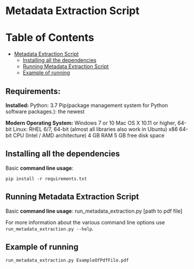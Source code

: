 # Metadata Extraction Script

Table of Contents
=================

* [Metadata Extraction Script](#metadata-extraction-script)
   * [Installing all the dependencies](#Installing-all-the-dependencies)
   * [Running Metadata Extraction Script](#running-metadata-extraction-script)
   * [Example of running](#example-of-running)


## Requirements:
**Installed:**
Python: 3.7
Pip(package management system for Python software packages.): the newest

**Modern Operating System:**
Windows 7 or 10
Mac OS X 10.11 or higher, 64-bit
Linux: RHEL 6/7, 64-bit (almost all libraries also work in Ubuntu)
x86 64-bit CPU (Intel / AMD architecture)
4 GB RAM
5 GB free disk space

## Installing all the dependencies

Basic **command line usage**:

	pip install -r requirements.txt

## Running Metadata Extraction Script

Basic **command line usage**:
    run_metadata_extraction.py [path to pdf file]

For more information about the various command line options use `run_metadata_extraction.py --help`.


## Example of running

	run_metadata_extraction.py ExampleOfPdfFile.pdf
